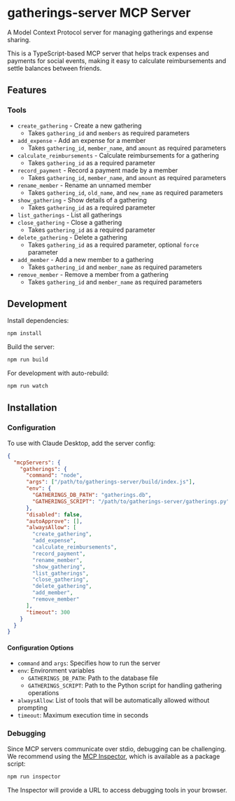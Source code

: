 # gatherings-server MCP Server

A Model Context Protocol server for managing gatherings and expense sharing.

This is a TypeScript-based MCP server that helps track expenses and payments for social events, making it easy to calculate reimbursements and settle balances between friends.

## Features

### Tools
- `create_gathering` - Create a new gathering
  - Takes `gathering_id` and `members` as required parameters
- `add_expense` - Add an expense for a member
  - Takes `gathering_id`, `member_name`, and `amount` as required parameters
- `calculate_reimbursements` - Calculate reimbursements for a gathering
  - Takes `gathering_id` as a required parameter
- `record_payment` - Record a payment made by a member
  - Takes `gathering_id`, `member_name`, and `amount` as required parameters
- `rename_member` - Rename an unnamed member
  - Takes `gathering_id`, `old_name`, and `new_name` as required parameters
- `show_gathering` - Show details of a gathering
  - Takes `gathering_id` as a required parameter
- `list_gatherings` - List all gatherings
- `close_gathering` - Close a gathering
  - Takes `gathering_id` as a required parameter
- `delete_gathering` - Delete a gathering
  - Takes `gathering_id` as a required parameter, optional `force` parameter
- `add_member` - Add a new member to a gathering
  - Takes `gathering_id` and `member_name` as required parameters
- `remove_member` - Remove a member from a gathering
  - Takes `gathering_id` and `member_name` as required parameters

## Development

Install dependencies:
```bash
npm install
```

Build the server:
```bash
npm run build
```

For development with auto-rebuild:
```bash
npm run watch
```

## Installation

### Configuration

To use with Claude Desktop, add the server config:

```json
{
  "mcpServers": {
    "gatherings": {
      "command": "node",
      "args": ["/path/to/gatherings-server/build/index.js"],
      "env": {
        "GATHERINGS_DB_PATH": "gatherings.db",
        "GATHERINGS_SCRIPT": "/path/to/gatherings-server/gatherings.py"
      },
      "disabled": false,
      "autoApprove": [],
      "alwaysAllow": [
        "create_gathering",
        "add_expense",
        "calculate_reimbursements",
        "record_payment",
        "rename_member", 
        "show_gathering",
        "list_gatherings",
        "close_gathering",
        "delete_gathering",
        "add_member",
        "remove_member"
      ],
      "timeout": 300
    }
  }
}
```

#### Configuration Options

- `command` and `args`: Specifies how to run the server
- `env`: Environment variables
  - `GATHERINGS_DB_PATH`: Path to the database file
  - `GATHERINGS_SCRIPT`: Path to the Python script for handling gathering operations
- `alwaysAllow`: List of tools that will be automatically allowed without prompting
- `timeout`: Maximum execution time in seconds

### Debugging

Since MCP servers communicate over stdio, debugging can be challenging. We recommend using the [MCP Inspector](https://github.com/modelcontextprotocol/inspector), which is available as a package script:

```bash
npm run inspector
```

The Inspector will provide a URL to access debugging tools in your browser.
